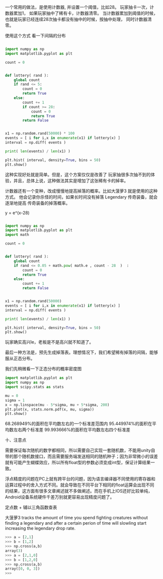 


一个常用的做法，是使用计数器, 并设置一个阈值，比如28。 玩家抽卡一次，计数器累加1， 如果玩家抽中了稀有卡，计数器清零。 当计数器累加到阈值的时候，也就是玩家已经连续28次抽卡都没有抽中的时候，按抽中处理，  同时计数器清零。

使用这个方式 看一下间隔的分布

```python

import numpy as np
import matplotlib.pyplot as plt

count = 0


def lottery( rand ):
    global count
    if rand <= 5:
        count = 0
        return True
    else:
        count += 1
        if count >= 28:
            count = 0
            return True
        return False


x1 = np.random.rand(50000) * 100
events = [ i for i,x in enumerate(x1) if lottery(x) ]
interval = np.diff( events )

print( len(events) / len(x1) )

plt.hist( interval, density=True, bins = 50)
plt.show()
```



这种实现好处就是简单。但是，这个方案仅仅是改善了 玩家抽很多次抽不到的体验，并且，总体上说，这种做法其实是增加了这张稀有卡的掉率。


计数器还有一个变种，改成慢慢地提高掉落的概率。比如大菠萝3 就是使用的这种方式。 他会记录你杀怪的时间，如果长时间没有掉落 Legendary 传奇装备，就会逐渐地提高 传奇装备的掉落概率。

y = e^(x-28)

```python

import numpy as np
import matplotlib.pyplot as plt
import math

count = 0


def lottery( rand ):
    global count
    if rand <= 0.05 + math.pow( math.e , count - 28  )  :
        count = 0
        return True
    else:
        count += 1
        return False


x1 = np.random.rand(50000)
events = [ i for i,x in enumerate(x1) if lottery(x) ]
interval = np.diff( events )

print( len(events) / len(x1) )

plt.hist( interval, density=True, bins = 50)
plt.show()
```


玩家确实高兴le，老板是不是高兴就不知道了。


最后一种方法是，预先生成掉落表。理想情况下，我们希望稀有掉落的间隔，能够服从正态分布。

我们先稍微看一下正态分布的概率密度图

```python
import matplotlib.pyplot as plt
import numpy as np
import scipy.stats as stats

mu = 0
sigma = 1
x = np.linspace(mu - 5*sigma, mu + 5*sigma, 200)
plt.plot(x, stats.norm.pdf(x, mu, sigma))
plt.show()
```



68.268949%的面积在平均数左右的一个标准差范围内
95.449974%的面积在平均数左右两个标准差
99.993666%的面积在平均数左右四个标准差


















十、注意点

需要保证每次随机的数字都相同，所以需要自己实现一套随机数，不能用unity自带的那个随机数接口，而且需要服务端发送相同的随机种子；因为非常微小的误差就有可能产生蝴蝶效应，所以所有float型的参数必须变成int型，保证计算结果一致。



浮点精度的问题在PC上就有跨平台的问题，因为语言编译器不同使用的寄存器和运算过程中的舍入方式不同。就会导致在不同平台下相同的float运算会出现不同的结果，这方面有很多文章阐述就不多做阐述。而在手机上IOS还好比较单纯，Android设备系统硬件千差万别就更容易出现精度问题了。

定点数 + 辅以三角函数查表

大菠萝3   tracks the amount of time you spend fighting creatures without finding a legendary and after a certain perion of time will slowling start increasing the legendary drop rate.


```python
>>> a = [2,1]
>>> b = [1,2]
>>> np.cross(a,b)
array(3)
>>> a = [2,1,0]
>>> b = [1,2,0]
>>> np.cross(a,b)
array([0, 0, 3])
>>>
```




